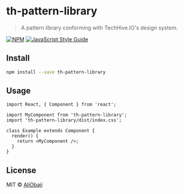 # th-pattern-library

> A pattern library conforming with TechHive.IO&#x27;s design system.

[![NPM](https://img.shields.io/npm/v/th-pattern-library.svg)](https://www.npmjs.com/package/th-pattern-library) [![JavaScript Style Guide](https://img.shields.io/badge/code_style-standard-brightgreen.svg)](https://standardjs.com)

## Install

```bash
npm install --save th-pattern-library
```

## Usage

```tsx
import React, { Component } from 'react';

import MyComponent from 'th-pattern-library';
import 'th-pattern-library/dist/index.css';

class Example extends Component {
  render() {
    return <MyComponent />;
  }
}
```

## License

MIT © [AliObaji](https://github.com/AliObaji)
